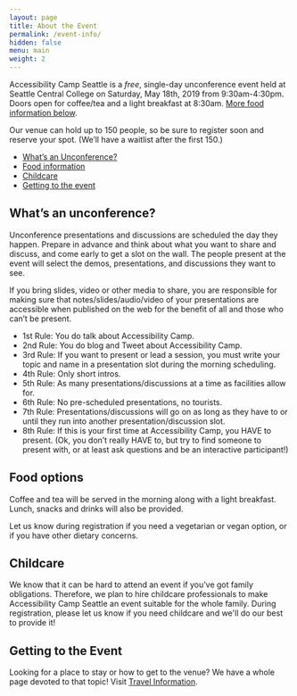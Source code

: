 ```yaml
---
layout: page
title: About the Event
permalink: /event-info/
hidden: false
menu: main
weight: 2
---
```


Accessibility Camp Seattle is a *free*, single-day unconference event held at Seattle Central College on Saturday, May 18th, 2019 from 9:30am-4:30pm. Doors open for coffee/tea and a light breakfast at 8:30am. [More food information below](#food-info).

Our venue can hold up to 150 people, so be sure to register soon and reserve your spot. (We’ll have a waitlist after the first 150.)

- [What’s an Unconference?](#whats-an-unconference)
- [Food information](#food-info)
- [Childcare](#childcare)
- [Getting to the event](#getting-there)

<h2 id="whats-an-unconference" tabindex="-1">What’s an unconference?</h2>

Unconference presentations and discussions are scheduled the day they happen. Prepare in advance and think about what you want to share and discuss, and come early to get a slot on the wall. The people present at the event will select the demos, presentations, and discussions they want to see.

If you bring slides, video or other media to share, you are responsible for making sure that notes/slides/audio/video of your presentations are accessible when published on the web for the benefit of all and those who can’t be present.

- 1st Rule: You do talk about Accessibility Camp.  
- 2nd Rule: You do blog and Tweet about Accessibility Camp.  
- 3rd Rule: If you want to present or lead a session, you must write your topic and name in a presentation slot during the morning scheduling.  
- 4th Rule: Only short intros.  
- 5th Rule: As many presentations/discussions at a time as facilities allow for.  
- 6th Rule: No pre-scheduled presentations, no tourists.  
- 7th Rule: Presentations/discussions will go on as long as they have to or until they run into another presentation/discussion slot.  
- 8th Rule: If this is your first time at Accessibility Camp, you HAVE to present. (Ok, you don’t really HAVE to, but try to find someone to present with, or at least ask questions and be an interactive participant!)

<h2 id="food-info" tabindex="-1">Food options</h2>

Coffee and tea will be served in the morning along with a light breakfast. Lunch, snacks and drinks will also be provided.

Let us know during registration if you need a vegetarian or vegan option, or if you have other dietary concerns.

<h2 id="childcare" tabindex="-1">Childcare</h2>

We know that it can be hard to attend an event if you’ve got family obligations. Therefore, we plan to hire childcare professionals to make Accessibility Camp Seattle an event suitable for the whole family. During registration, please let us know if you need childcare and we'll do our best to provide it!

<h2 id="getting-there" tabindex="-1">Getting to the Event</h2>

Looking for a place to stay or how to get to the venue? We have a whole page devoted to that topic! Visit [Travel Information](../travel-info).
